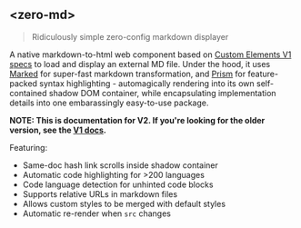 ## &lt;zero-md&gt;

> Ridiculously simple zero-config markdown displayer

A native markdown-to-html web component based on [Custom Elements V1 specs](https://www.w3.org/TR/custom-elements/)
to load and display an external MD file. Under the hood, it uses [Marked](https://github.com/markedjs/marked) for
super-fast markdown transformation, and [Prism](https://github.com/PrismJS/prism) for feature-packed syntax
highlighting - automagically rendering into its own self-contained shadow DOM container, while encapsulating
implementation details into one embarassingly easy-to-use package.

**NOTE: This is documentation for V2. If you're looking for the older version, see the [V1 docs](https://zerodevx.github.io/zero-md/v1/).**

Featuring:

* Same-doc hash link scrolls inside shadow container
* Automatic code highlighting for >200 languages
* Code language detection for unhinted code blocks
* Supports relative URLs in markdown files
* Allows custom styles to be merged with default styles
* Automatic re-render when `src` changes

